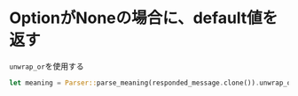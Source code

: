 # Option<T>がNoneの場合に、default値を返す

`unwrap_or`を使用する

```rust
let meaning = Parser::parse_meaning(responded_message.clone()).unwrap_or(String::from(""))
```
